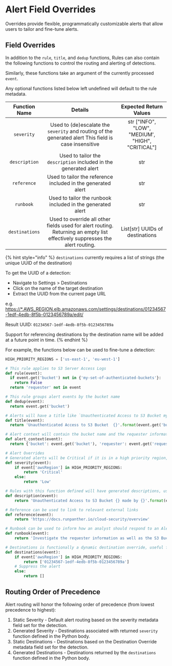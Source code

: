 # Alert Field Overrides

Overrides provide flexible, programmatically customizable alerts that allow users to tailor and fine-tune alerts.

## Field Overrides

In addition to the `rule`, `title`, and `dedup` functions, Rules can also contain the following functions to control the routing and alerting of detections.

Similarly, these functions take an argument of the currently processed `event`.

Any optional functions listed below left undefined will default to the rule metadata.

| Function Name | Details | Expected Return Values |
| :---: | :---: | :---: |
| `severity` | Used to \(de\)escalate the `severity` and routing of the generated alert  This field is case insensitive | str  \["INFO", "LOW", "MEDIUM', "HIGH", "CRITICAL"\] |
| `description` | Used to tailor the `description` included in the generated alert | str |
| `reference` | Used to tailor the reference included in the generated alert | str |
| `runbook` | Used to tailor the runbook included in the generated alert | str |
| `destinations` | Used to override all other fields used for alert routing.  Returning an empty list effectively suppresses the alert routing. | List\[str\]  UUIDs of destinations |

{% hint style="info" %}
`destinations` currently requires a list of strings \(the unique UUID of the destination\)

To get the UUID of a detection:

* Navigate to Settings &gt; Destinations
* Click on the name of the target destination
* Extract the UUID from the current page URL 

e.g. [https://\*.AWS\_REGION.elb.amazonaws.com/settings/destinations/01234567-1edf-4edb-8f5b-0123456789a/edit/](https://*.AWS_REGION.elb.amazonaws.com/settings/destinations/01234567-1edf-4edb-8f5b-0123456789a/edit/)

Result UUID: `01234567-1edf-4edb-8f5b-0123456789a`

Support for referencing destinations by the destination name will be added at a future point in time.
{% endhint %}

For example, the functions below can be used to fine-tune a detection:

```python
HIGH_PRIORITY_REGIONS = ['us-east-1', 'eu-west-1']

# This rule applies to S3 Server Access Logs
def rule(event):
  if event.get('bucket') not in {'my-set-of-authenticated-buckets'}:
    return False
  return 'requester' not in event

# This rule groups alert events by the bucket name
def dedup(event):
  return event.get('bucket')

# Alerts will have a title like `Unauthenticated Access to S3 Bucket my-super-secret-data`
def title(event):
  return 'Unauthenticated Access to S3 Bucket  {}'.format(event.get('bucket'))

# Alert context will contain the bucket name and the requester information
def alert_context(event):
  return {'bucket': event.get('bucket'), 'requester': event.get('requester')}

# Alert Overrides
# Generated alerts will be Critical if it is in a high priority region, Info otherwise 
def severity(event):
    if event['awsRegion'] in HIGH_PRIORITY_REGIONS:
        return 'Critical'
    else:
        return 'Low'

# Rules with this function defined will have generated descriptions, useful for providing more details to an Alert
def description(event): 
    return 'Unauthenticated Access to S3 Bucket {} made by {}'.format(event.get('bucket'), event.get('requester'))

# Reference can be used to link to relevant external links
def reference(event): 
    return 'https://docs.runpanther.io/cloud-security/overview'

# Runbook can be used to inform how an analyst should respond to an Alert
def runbook(event):
    return 'Investigate the requester information as well as the S3 Bucket permissions.'

# Destinations is functionally a dynamic destination override, useful for controlling the reporting of generated alerts
def destinations(event):
    if event['awsRegion'] in HIGH_PRIORITY_REGIONS:
        return ['01234567-1edf-4edb-8f5b-0123456789a']
    # Suppress the alert
    else:
        return []
```

## Routing Order of Precedence

Alert routing will honor the following order of precedence \(from lowest precedence to highest\):

1. Static Severity - Default alert routing based on the severity metadata field set for the detection.
2. Generated Severity - Destinations associated with returned `severity` function defined in the Python body.
3. Static Destinations - Destinations based on the Destination Override metadata field set for the detection.
4. Generated Destinations - Destinations returned by the `destinations` function defined in the Python body.


